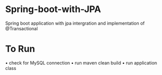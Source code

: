 # Spring-boot-with-JPA
Spring boot application with jpa intergration and implementation of @Transactional

# To Run
• check for MySQL connection
• run maven clean build
• run application class
